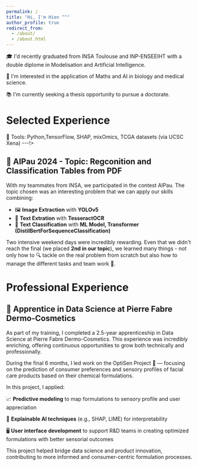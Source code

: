 ```yaml
---
permalink: /
title: "Hi, I'm Hien ^^"
author_profile: true
redirect_from: 
  - /about/
  - /about.html
---
```


🎓 I'd recently graduated from INSA Toulouse and INP-ENSEEIHT with a double diplome in Modelisation and Artificial Intelligence.

🧬 I'm interested in the application of Maths and AI in biology and medical science.

📚 I'm currently seeking a thesis opportunity to pursue a doctorate.

# Selected Experience
<!---
## 📜 Reimplementing and Reproducing Papers (Ongoing)

Interested by multimodal combining with the great curiousity about the application of multi-omics, I've started to conduct the project:

🧬 Multimodal AI in Bioinformatics (Multi-Omics + Clinical)

Paper: MOLI: Multi-omics Late Integration with Deep Neural Networks

Dataset: TCGA (The Cancer Genome Atlas) – gene expression + clinical data

Project Idea:

- Reimplement the MOLI model to classify cancer types or predict survival.

- Use SHAP or Integrated Gradients for feature-level explanation.

<!-- Add a small dashboard to let users explore per-sample interpretability. -->

🔧 Tools: Python,TensorFlow, SHAP, mixOmics, TCGA datasets (via UCSC Xena)
---!>

## 🧠 AIPau 2024 - Topic: Regconition and Classification Tables from PDF 

With my teammates from INSA, we participated in the contest AIPau. The topic chosen was an interesting problem that we can apply our skills combining:
- 🖼️ **Image Extraction** with **YOLOv5**
- 📝 **Text Extration** with **TesseractOCR** 
- 🤖 **Text Classification** with **ML Model, Transformer (DistilBertForSequenceClassification)**

Two intensive weekend days were incredibly rewarding. Even that we didn't reach the final (we placed **2nd in our topic**), we learned many things - not only how to 🔍 tackle on the real problem from scratch but also how to manage the different tasks and team work 🤝.

# Professional Experience

## 💼 Apprentice in Data Science at Pierre Fabre Dermo-Cosmetics 

As part of my training, I completed a 2.5-year apprenticeship in Data Science at Pierre Fabre Dermo-Cosmetics. This experience was incredibly enriching, offering continuous opportunities to grow both technically and professionally.

During the final 6 months, I led work on the OptiSen Project 🔬 — focusing on the prediction of consumer preferences and sensory profiles of facial care products based on their chemical formulations.

In this project, I applied:

📈 **Predictive modeling** to map formulations to sensory profile and user appreciation

🧠 **Explainable AI techniques** (e.g., SHAP, LIME) for interpretability

🖥️ **User interface development** to support R&D teams in creating optimized formulations with better sensorial outcomes

This project helped bridge data science and product innovation, contributing to more informed and consumer-centric formulation processes.
